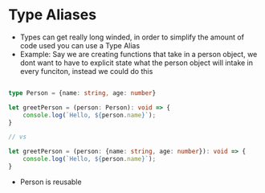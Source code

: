 # Type Aliases
- Types can get really long winded, in order to simplify the amount of code used you can use a Type Alias
- Example: Say we are creating functions that take in a person object, we dont want to have to explicit state what the person object will intake in every funciton, instead we could do this
```ts 

type Person = {name: string, age: number}

let greetPerson = (person: Person): void => {
    console.log(`Hello, ${person.name}`);
}

// vs

let greetPerson = (person: {name: string, age: number}): void => {
    console.log(`Hello, ${person.name}`);
}
```
- Person is reusable 
